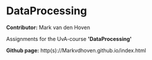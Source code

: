 # DataProcessing

**Contributor:** Mark van den Hoven

Assignments for the UvA-course **'DataProcessing'**

**Github page:**  http(s)://Markvdhoven.github.io/index.html
